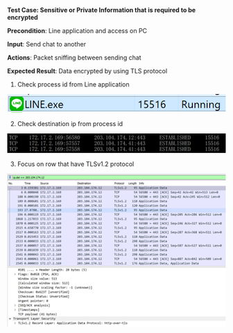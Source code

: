 **Test Case: Sensitive or Private Information that is required to be encrypted**

**Precondition**: Line application and access on PC 

**Input**: Send chat to another

**Actions**: Packet sniffing between sending chat

**Expected Result**: Data encrypted by using TLS protocol
1. Check process id from Line application

![GitHub Logo](pic/line.PNG)

2. Check destination ip from process id

![GitHub Logo](pic/check.PNG)

3. Focus on row that have TLSv1.2 protocol

![GitHub Logo](pic/encrypt.PNG)
